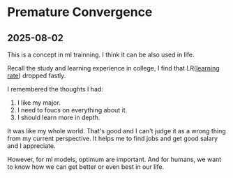 # Premature Convergence
2025-08-02
-----------------------------

This is a concept in ml trainning. I think it can be also used in life.


Recall the study and learning experience in college, I find that LR([learning rate](https://en.wikipedia.org/wiki/Learning_rate)) dropped fastly. 

I remembered the thoughts I had:
1. I like my major.
2. I need to foucs on everything about it.
3. I should learn more in depth.

It was like my whole world. That's good and I can't judge it as a wrong thing from my current perspective. It helps me to find jobs and get good salary and I appreciate.

However, for ml models, optimum are important. And for humans, we want to know how we can get better or even best in our life.
